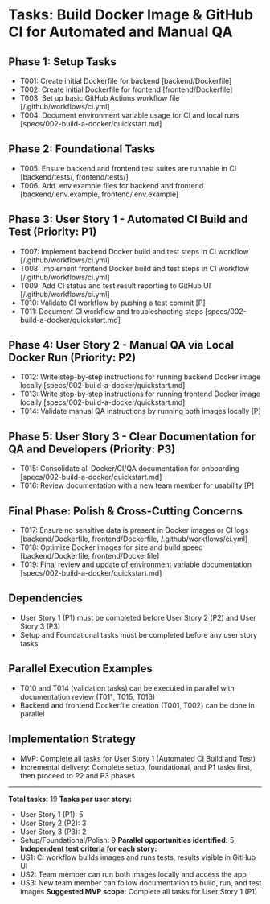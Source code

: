 # Tasks: Build Docker Image & GitHub CI for Automated and Manual QA

## Phase 1: Setup Tasks
- T001: Create initial Dockerfile for backend [backend/Dockerfile]
- T002: Create initial Dockerfile for frontend [frontend/Dockerfile]
- T003: Set up basic GitHub Actions workflow file [/.github/workflows/ci.yml]
- T004: Document environment variable usage for CI and local runs [specs/002-build-a-docker/quickstart.md]

## Phase 2: Foundational Tasks
- T005: Ensure backend and frontend test suites are runnable in CI [backend/tests/, frontend/tests/]
- T006: Add .env.example files for backend and frontend [backend/.env.example, frontend/.env.example]

## Phase 3: User Story 1 - Automated CI Build and Test (Priority: P1)
- T007: Implement backend Docker build and test steps in CI workflow [/.github/workflows/ci.yml]
- T008: Implement frontend Docker build and test steps in CI workflow [/.github/workflows/ci.yml]
- T009: Add CI status and test result reporting to GitHub UI [/.github/workflows/ci.yml]
- T010: Validate CI workflow by pushing a test commit [P]
- T011: Document CI workflow and troubleshooting steps [specs/002-build-a-docker/quickstart.md]

## Phase 4: User Story 2 - Manual QA via Local Docker Run (Priority: P2)
- T012: Write step-by-step instructions for running backend Docker image locally [specs/002-build-a-docker/quickstart.md]
- T013: Write step-by-step instructions for running frontend Docker image locally [specs/002-build-a-docker/quickstart.md]
- T014: Validate manual QA instructions by running both images locally [P]

## Phase 5: User Story 3 - Clear Documentation for QA and Developers (Priority: P3)
- T015: Consolidate all Docker/CI/QA documentation for onboarding [specs/002-build-a-docker/quickstart.md]
- T016: Review documentation with a new team member for usability [P]

## Final Phase: Polish & Cross-Cutting Concerns
- T017: Ensure no sensitive data is present in Docker images or CI logs [backend/Dockerfile, frontend/Dockerfile, /.github/workflows/ci.yml]
- T018: Optimize Docker images for size and build speed [backend/Dockerfile, frontend/Dockerfile]
- T019: Final review and update of environment variable documentation [specs/002-build-a-docker/quickstart.md]

## Dependencies
- User Story 1 (P1) must be completed before User Story 2 (P2) and User Story 3 (P3)
- Setup and Foundational tasks must be completed before any user story tasks

## Parallel Execution Examples
- T010 and T014 (validation tasks) can be executed in parallel with documentation review (T011, T015, T016)
- Backend and frontend Dockerfile creation (T001, T002) can be done in parallel

## Implementation Strategy
- MVP: Complete all tasks for User Story 1 (Automated CI Build and Test)
- Incremental delivery: Complete setup, foundational, and P1 tasks first, then proceed to P2 and P3 phases

---
**Total tasks:** 19
**Tasks per user story:**
- User Story 1 (P1): 5
- User Story 2 (P2): 3
- User Story 3 (P3): 2
- Setup/Foundational/Polish: 9
**Parallel opportunities identified:** 5
**Independent test criteria for each story:**
- US1: CI workflow builds images and runs tests, results visible in GitHub UI
- US2: Team member can run both images locally and access the app
- US3: New team member can follow documentation to build, run, and test images
**Suggested MVP scope:** Complete all tasks for User Story 1 (P1)
